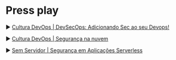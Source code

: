 # Press play

▶️ [Cultura DevOps | DevSecOps: Adicionando Sec ao seu Devops!](https://open.spotify.com/episode/6vLaiFdQYLfv3Kor0YISvp?si=c56ad3a041f9432b&nd=1)

▶️ [Cultura DevOps | Segurança na nuvem](https://open.spotify.com/episode/0gvzmVSEgeq4SuKkrOMt35)
  
▶️ [Sem Servidor | Segurança em Aplicações Serverless](https://open.spotify.com/episode/77uFSdWWktJ5jvLZ3TXAlq?si=3d2c60087cd94bfe)
